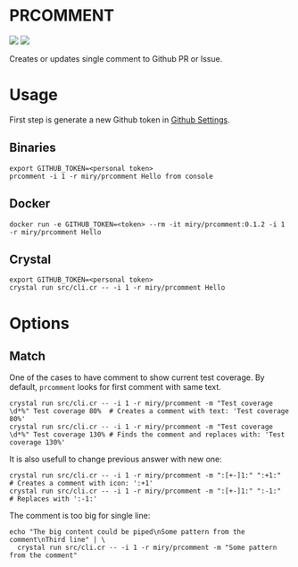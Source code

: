 # PRCOMMENT

[![](https://img.shields.io/github/release/miry/prcomment.svg?style=flat)](https://github.com/miry/prcomment/releases)
[![](https://img.shields.io/github/license/miry/prcomment)](https://raw.githubusercontent.com/miry/prcomment/master/LICENSE)

Creates or updates single comment to Github PR or Issue.

# Usage

First step is generate a new Github token in [Github Settings](https://github.com/settings/tokens/new?description=prcomment&scopes=public_repo).

## Binaries

```shell
export GITHUB_TOKEN=<personal token>
prcomment -i 1 -r miry/prcomment Hello from console
```

## Docker

```shell
docker run -e GITHUB_TOKEN=<token> --rm -it miry/prcomment:0.1.2 -i 1 -r miry/prcomment Hello
```

## Crystal

```shell
export GITHUB_TOKEN=<personal token>
crystal run src/cli.cr -- -i 1 -r miry/prcomment Hello
```

# Options

## Match

One of the cases to have comment to show current test coverage.
By default, `prcomment` looks for first comment with same text.

```shell
crystal run src/cli.cr -- -i 1 -r miry/prcomment -m "Test coverage \d*%" Test coverage 80%  # Creates a comment with text: 'Test coverage 80%'
crystal run src/cli.cr -- -i 1 -r miry/prcomment -m "Test coverage \d*%" Test coverage 130% # Finds the comment and replaces with: 'Test coverage 130%'
```

It is also usefull to change previous answer with new one:

```shell
crystal run src/cli.cr -- -i 1 -r miry/prcomment -m ":[+-]1:" ":+1:"  # Creates a comment with icon: ':+1'
crystal run src/cli.cr -- -i 1 -r miry/prcomment -m ":[+-]1:" ":-1:"  # Replaces with ':-1:'
```

The comment is too big for single line:

```shell
echo "The big content could be piped\nSome pattern from the comment\nThird line" | \
  crystal run src/cli.cr -- -i 1 -r miry/prcomment -m "Some pattern from the comment"
```
